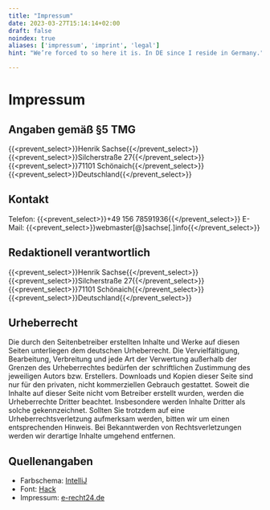 ```yaml
---
title: "Impressum"
date: 2023-03-27T15:14:14+02:00
draft: false
noindex: true
aliases: ['impressum', 'imprint', 'legal']
hint: "We’re forced to so here it is. In DE since I reside in Germany."

---
```

# Impressum
## Angaben gemäß §5 TMG
{{<prevent_select>}}Henrik Sachse{{</prevent_select>}}
{{<prevent_select>}}Silcherstraße 27{{</prevent_select>}}
{{<prevent_select>}}71101 Schönaich{{</prevent_select>}}
{{<prevent_select>}}Deutschland{{</prevent_select>}}

## Kontakt
Telefon: {{<prevent_select>}}+49 156 78591936{{</prevent_select>}}
E-Mail: {{<prevent_select>}}webmaster[@]sachse[.]info{{</prevent_select>}}

## Redaktionell verantwortlich
{{<prevent_select>}}Henrik Sachse{{</prevent_select>}}
{{<prevent_select>}}Silcherstraße 27{{</prevent_select>}}
{{<prevent_select>}}71101 Schönaich{{</prevent_select>}}
{{<prevent_select>}}Deutschland{{</prevent_select>}}

## Urheberrecht
Die durch den Seitenbetreiber erstellten Inhalte und Werke auf diesen Seiten unterliegen dem deutschen Urheberrecht. Die Vervielfältigung, Bearbeitung, Verbreitung und jede Art der Verwertung außerhalb der Grenzen des Urheberrechtes bedürfen der schriftlichen Zustimmung des jeweiligen Autors bzw. Erstellers. Downloads und Kopien dieser Seite sind nur für den privaten, nicht kommerziellen Gebrauch gestattet. Soweit die Inhalte auf dieser Seite nicht vom Betreiber erstellt wurden, werden die Urheberrechte Dritter beachtet. Insbesondere werden Inhalte Dritter als solche gekennzeichnet. Sollten Sie trotzdem auf eine Urheberrechtsverletzung aufmerksam werden, bitten wir um einen entsprechenden Hinweis. Bei Bekanntwerden von Rechtsverletzungen werden wir derartige Inhalte umgehend entfernen. 

## Quellenangaben
* Farbschema: [IntelliJ](https://www.jetbrains.com/help/idea/configuring-colors-and-fonts.html)
* Font: [Hack](https://sourcefoundry.org/hack/)
* Impressum: [e-recht24.de](https://www.e-recht24.de)

